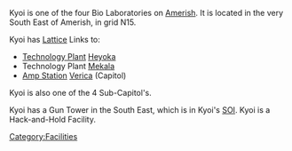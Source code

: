 Kyoi is one of the four Bio Laboratories on
[Amerish](/Amerish "wikilink"). It is located in the very South East of
Amerish, in grid N15.

Kyoi has [Lattice](/Lattice "wikilink") Links to:

- [Technology Plant](/Technology_Plant "wikilink")
  [Heyoka](/Heyoka "wikilink")
- Technology Plant [Mekala](/Mekala "wikilink")
- [Amp Station](/Amp_Station "wikilink") [Verica](/Verica "wikilink")
  (Capitol)

Kyoi is also one of the 4 Sub-Capitol's.

Kyoi has a Gun Tower in the South East, which is in Kyoi's
[SOI](/SOI "wikilink"). Kyoi is a Hack-and-Hold Facility.

[Category:Facilities](/Category:Facilities "wikilink")
